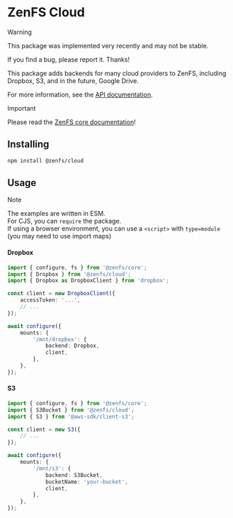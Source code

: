 # ZenFS Cloud

> [!WARNING]
> This package was implemented very recently and may not be stable.
>
> If you find a bug, please report it. Thanks!

This package adds backends for many cloud providers to ZenFS, including Dropbox, S3, and in the future, Google Drive.

For more information, see the [API documentation](https://zenfs.dev/cloud).

> [!IMPORTANT]
> Please read the [ZenFS core documentation](https://zenfs.dev/core)!

## Installing

```sh
npm install @zenfs/cloud
```

## Usage

> [!NOTE]
> The examples are written in ESM.  
> For CJS, you can `require` the package.  
> If using a browser environment, you can use a `<script>` with `type=module` (you may need to use import maps)

#### Dropbox

```ts
import { configure, fs } from '@zenfs/core';
import { Dropbox } from '@zenfs/cloud';
import { Dropbox as DropboxClient } from 'dropbox';

const client = new DropboxClient({
	accessToken: '...',
	// ...
});

await configure({
	mounts: {
		'/mnt/dropbox': {
			backend: Dropbox,
			client,
		},
	},
});
```

#### S3

```ts
import { configure, fs } from '@zenfs/core';
import { S3Bucket } from '@zenfs/cloud';
import { S3 } from '@aws-sdk/client-s3';

const client = new S3({
	// ...
});

await configure({
	mounts: {
		'/mnt/s3': {
			backend: S3Bucket,
			bucketName: 'your-bucket',
			client,
		},
	},
});
```
